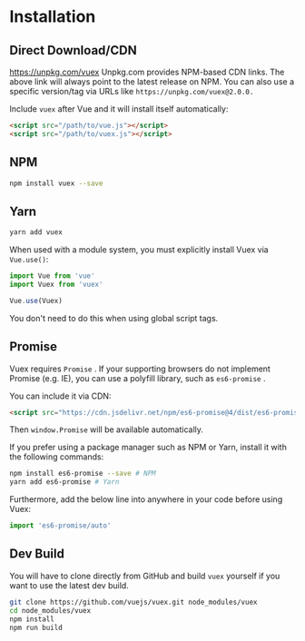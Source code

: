 # Installation

## Direct Download/CDN

<https://unpkg.com/vuex>
Unpkg.com provides NPM-based CDN links. The above link will always point to the latest release on NPM. You can also use a specific version/tag via URLs like
`https://unpkg.com/vuex@2.0.0.`

Include `vuex` after Vue and it will install itself automatically:

```html
<script src="/path/to/vue.js"></script>
<script src="/path/to/vuex.js"></script>
```

## NPM

```sh
npm install vuex --save
```

## Yarn

```sh
yarn add vuex
```

When used with a module system, you must explicitly install Vuex via `Vue.use()`:

```js
import Vue from 'vue'
import Vuex from 'vuex'

Vue.use(Vuex)
```

You don't need to do this when using global script tags.

## Promise

Vuex requires `Promise` . If your supporting browsers do not implement Promise (e.g. IE), you can use a polyfill library, such as `es6-promise` .

You can include it via CDN:

```html
<script src="https://cdn.jsdelivr.net/npm/es6-promise@4/dist/es6-promise.auto.js"></script>
```

Then `window.Promise` will be available automatically.

If you prefer using a package manager such as NPM or Yarn, install it with the following commands:

```sh
npm install es6-promise --save # NPM
yarn add es6-promise # Yarn
```

Furthermore, add the below line into anywhere in your code before using Vuex:

```js
import 'es6-promise/auto'
```

## Dev Build

You will have to clone directly from GitHub and build `vuex` yourself if you want to use the latest dev build.

```sh
git clone https://github.com/vuejs/vuex.git node_modules/vuex
cd node_modules/vuex
npm install
npm run build
```

